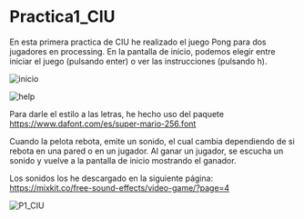 # Practica1_CIU
En esta primera practica de CIU he realizado el juego Pong para dos jugadores en processing. En la pantalla de inicio, podemos elegir entre iniciar el juego (pulsando enter) o ver las instrucciones (pulsando h).

![inicio](https://user-images.githubusercontent.com/72138219/153757330-1f7c2d24-3bdd-4161-8046-64f6cd1fae79.PNG)

![help](https://user-images.githubusercontent.com/72138219/153757342-45846564-68d6-4c16-a55e-c921c22aa220.PNG)

Para darle el estilo a las letras, he hecho uso del paquete https://www.dafont.com/es/super-mario-256.font

Cuando la pelota rebota, emite un sonido, el cual cambia dependiendo de si rebota en una pared o en un jugador. 
Al ganar un jugador, se escucha un sonido y vuelve a la pantalla de inicio mostrando el ganador.

Los sonidos los he descargado en la siguiente página: https://mixkit.co/free-sound-effects/video-game/?page=4

![P1_CIU](https://user-images.githubusercontent.com/72138219/153758503-d0991c00-632b-4cb6-ad68-019f7e804901.gif)
